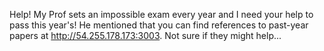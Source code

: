 Help! My Prof sets an impossible exam every year and I need your help to pass this year's! He mentioned that you can find references to past-year papers at http://54.255.178.173:3003. Not sure if they might help...
